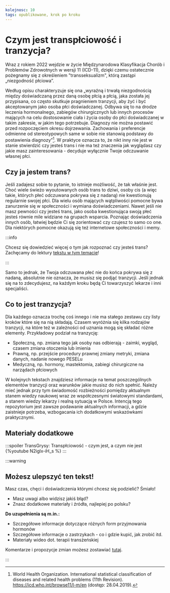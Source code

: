 ```yaml
---
kolejnosc: 10
tags: opublikowane, krok po kroku
---
```

# Czym jest transpłciowość i tranzycja?

Wraz z rokiem 2022 wejdzie w życie Międzynarodowa Klasyfikacja Chorób i Problemów Zdrowotnych w wersji 11 (ICD-11), dzięki czemu ostatecznie pożegnamy się z określeniem "transseksualizm", którą zastąpi „niezgodność płciowa”.

Według opisu charakteryzuje się ona „wyraźną i trwałą niezgodnością między doświadczaną przez daną osobę płcią a płcią, jaka została jej przypisana, co często skutkuje pragnieniem tranzycji, aby żyć i być akceptowanym jako osoba płci doświadczanej. Odbywa się to na drodze leczenia hormonalnego, zabiegów chirurgicznych lub innych procesów mających na celu dostosowanie ciała i życia osoby do płci doświadczanej w takim zakresie, w jakim tego potrzebuje. Diagnozy nie można postawić przed rozpoczęciem okresu dojrzewania. Zachowania i preferencje odmienne od stereotypowych same w sobie nie stanowią podstawy do postawienia diagnozy”[^2]. W praktyce oznacza to, że nikt inny nie jest w stanie stwierdzić czy jesteś trans i nie ma też znaczenia jak wyglądasz czy jakie masz zainteresowania - decyduje wyłącznie Twoje odczuwanie własnej płci.

## Czy ja jestem trans?

Jeśli zadajesz sobie to pytanie, to istnieje możliwość, że tak właśnie jest. Choć wiele świeżo wyoutowanych osób trans to dziwi, osoby cis (a więc takie, których płeć odczuwana pokrywa się z nadaną) nie kwestionują regularnie swojej płci. Dla wielu osób mających wątpliwości pomocne bywa zanurzenie się w społeczności i wymiana doświadczeniami. Nawet jeśli nie masz pewności czy jesteś trans, jako osoba kwestionująca swoją płeć jesteś równie mile widziane na grupach wsparcia. Poznając doświadczenia innych osób, łatwiej będzie Ci się zorientować czy czujesz to samo co one. Dla niektórych pomocne okazują się też internetowe społeczności i memy.

:::info

Chcesz się dowiedzieć więcej o tym jak rozpoznać czy jesteś trans? Zachęcamy do lektury [tekstu w tym temacie](https://tranzycja.pl/krok-po-kroku/czy-jestem-trans/)!

:::

Samo to jednak, że Twoja odczuwana płeć nie do końca pokrywa się z nadaną, absolutnie nie oznacza, że musisz się podjąć tranzycji. Jeśli jednak się na to zdecydujesz, na każdym kroku będą Ci towarzyszyć lekarze i inni specjaliści.

## Co to jest tranzycja?


Dla każdego oznacza trochę coś innego i nie ma stałego zestawu czy listy kroków które się na nią składają. Czasem wyróżnia się kilka rodzajów tranzycji, na które też w zależności od uznania mogą się składać różne elementy.
Przykładowy podział na tranzycję:

* Społeczną, np. zmiana tego jak osoby nas odbierają - zaimki, wygląd, czasem zmiana otoczenia lub imienia
* Prawną, np. przejście procedury prawnej zmiany metryki, zmiana danych, nadanie nowego PESELu
* Medyczną, np. hormony, mastektomia, zabiegi chirurgiczne na narządach płciowych

W kolejnych tekstach znajdziesz informacje na temat poszczególnych elementów tranzycji oraz warunków jakie musisz do nich spełnić. Należy mieć jednak przy tym świadomość rozbieżności pomiędzy aktualnym stanem wiedzy naukowej wraz ze współczesnymi światowymi standardami, a stanem wiedzy lekarzy i realną sytuacją w Polsce. Intencją tego repozytorium jest zawsze podawanie aktualnych informacji, a gdzie zaistnieje potrzeba, wzbogacania ich dodatkowymi wskazówkami praktycznymi.

## Materiały dodatkowe

:::spoiler TransGrysy: Transpłciowość - czym jest, a czym nie jest
{%youtube N2iglx-iH_s %}
:::

:::warning

## Możesz ulepszyć ten tekst!

Masz czas, chęci i doświadczenia którymi chcesz się podzielić? Śmiało!

* Masz uwagi albo widzisz jakiś błąd?
* Znasz dodatkowe materiały i źródła, najlepiej po polsku?

**Do uzupełnienia są m.in.:**

* Szczegółowe informacje dotyczące różnych form przyjmowania hormonów
* Szczegółowe informacje o zastrzykach - co i gdzie kupić, jak zrobić itd.
* Materiały wideo dot. terapii transżeńskiej

Komentarze i propozycje zmian możesz zostawiać [tutaj](https://hackmd.io/@tranzycja/ByCqftaJd).

:::

[^1]: https://www.standardy.pl/newsy/id/201
[^2]: World Health Organization. International statistical classification of diseases and related health problems (11th Revision). https://icd.who.int/browse11/l-m/en (dostęp: 28.04.2019).
